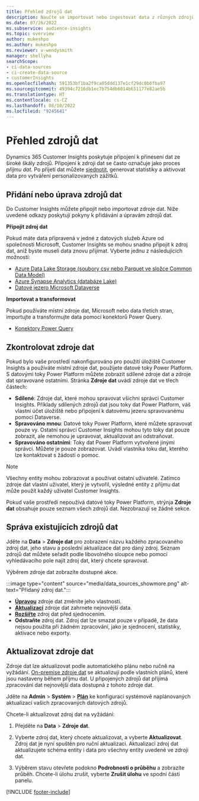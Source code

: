 ```yaml
---
title: Přehled zdrojů dat
description: Naučte se importovat nebo ingestovat data z různých zdrojů.
ms.date: 07/26/2022
ms.subservice: audience-insights
ms.topic: overview
author: mukeshpo
ms.author: mukeshpo
ms.reviewer: v-wendysmith
manager: shellyha
searchScope:
- ci-data-sources
- ci-create-data-source
- customerInsights
ms.openlocfilehash: 591353bf1ba2f9ca05ddd137e1cf29dc0b0fba97
ms.sourcegitcommit: 49394c7216db1ec7b754db6014b651177e82ae5b
ms.translationtype: HT
ms.contentlocale: cs-CZ
ms.lasthandoff: 08/10/2022
ms.locfileid: "9245641"
---
```

# <a name="data-sources-overview"></a>Přehled zdrojů dat

Dynamics 365 Customer Insights poskytuje připojení k přinesení dat ze široké škály zdrojů. Připojení k zdroji dat se často označuje jako proces *příjmu dat*. Po přijetí dat můžete [sjednotit](data-unification.md), generovat statistiky a aktivovat data pro vytváření personalizovaných zážitků.

## <a name="add-or-edit-data-sources"></a>Přidání nebo úprava zdrojů dat

Do Customer Insights můžete připojit nebo importovat zdroje dat. Níže uvedené odkazy poskytují pokyny k přidávání a úpravám zdrojů dat.

**Připojit zdroj dat**

Pokud máte data připravená v jedné z datových služeb Azure od společnosti Microsoft, Customer Insights se mohou snadno připojit k zdroj dat, aniž byste museli data znovu přijímat. Vyberte jednu z následujících možností:
- [Azure Data Lake Storage (soubory csv nebo Parquet ve složce Common Data Model)](connect-common-data-model.md)
- [Azure Synapse Analytics (databáze Lake)](connect-synapse.md)
- [Datové jezero Microsoft Dataverse](connect-dataverse-managed-lake.md)

**Importovat a transformovat**

Pokud používáte místní zdroje dat, Microsoft nebo data třetích stran, importujte a transformujte data pomocí konektorů Power Query.
- [Konektory Power Query](connect-power-query.md)

## <a name="review-data-sources"></a>Zkontrolovat zdroje dat

Pokud bylo vaše prostředí nakonfigurováno pro použití úložiště Customer Insights a používáte místní zdroje dat, použijete datové toky Power Platform. S datovými toky Power Platform můžete zobrazit sdílené zdroje dat a zdroje dat spravované ostatními. Stránka **Zdroje dat** uvádí zdroje dat ve třech částech:
- **Sdílené**: Zdroje dat, které mohou spravovat všichni správci Customer Insights. Příklady sdílených zdrojů dat jsou toky dat Power Platform, váš vlastní účet úložiště nebo připojení k datovému jezeru spravovanému pomocí Dataverse.
- **Spravováno mnou**: Datové toky Power Platform, které můžete spravovat pouze vy. Ostatní správci Customer Insights mohou tyto toky dat pouze zobrazit, ale nemohou je upravovat, aktualizovat ani odstraňovat.
- **Spravováno ostatními**: Toky dat Power Platform vytvořené jinými správci. Můžete je pouze zobrazovat. Uvádí vlastníka toku dat, kterého lze kontaktovat s žádostí o pomoc.
> [!NOTE]
> Všechny entity mohou zobrazovat a používat ostatní uživatelé. Zatímco zdroje dat vlastní uživatel, který je vytvořil, výsledné entity z příjmu dat může použít každý uživatel Customer Insights.

Pokud vaše prostředí nepoužívá datové toky Power Platform, strýnja **Zdroje dat** obsahuje pouze seznam všech zdrojů dat. Nezobrazují se žádné sekce.

## <a name="manage-existing-data-sources"></a>Správa existujících zdrojů dat

Jděte na **Data** > **Zdroje dat** pro zobrazení názvu každého zpracovaného zdroj dat, jeho stavu a poslední aktualizace dat pro daný zdroj. Seznam zdrojů dat můžete seřadit podle libovolného sloupce nebo pomocí vyhledávacího pole najít zdroj dat, který chcete spravovat.

Výběrem zdroje dat zobrazíte dostupné akce.

:::image type="content" source="media/data_sources_showmore.png" alt-text="Přidaný zdroj dat.":::

- [**Úpravou**](#add-or-edit-data-sources) zdroje dat změníte jeho vlastnosti.
- [**Aktualizací**](#refresh-data-sources) zdroje dat zahrnete nejnovější data.
- [**Rozšiřte**](data-sources-enrichment.md) zdroj dat před sjednocením.
- **Odstraňte** zdroj dat. Zdroj dat lze smazat pouze v případě, že data nejsou použita při žádném zpracování, jako je sjednocení, statistiky, aktivace nebo exporty.

## <a name="refresh-data-sources"></a>Aktualizovat zdroje dat

Zdroje dat lze aktualizovat podle automatického plánu nebo ručně na vyžádání. [On-premise zdroje dat](connect-power-query.md#add-data-from-on-premises-data-sources) se aktualizují podle vlastních plánů, které jsou nastaveny během příjmu dat. U připojených zdrojů dat přijímá zpracování dat nejnovější data dostupná z tohoto zdroje dat.

Jděte na **Admin** > **Systém** > [**Plán**](schedule-refresh.md) ke konfiguraci systémově naplánovaných aktualizací vašich zpracovaných datových zdrojů.

Chcete-li aktualizovat zdroj dat na vyžádání:

1. Přejděte na **Data** > **Zdroje dat**.

1. Vyberte zdroj dat, který chcete aktualizovat, a vyberte **Aktualizovat**. Zdroj dat je nyní spuštěn pro ruční aktualizaci. Aktualizací zdroj dat aktualizujete schéma entity i data pro všechny entity uvedené ve zdroji dat.

1. Výběrem stavu otevřete podokno **Podrobnosti o průběhu** a zobrazíte průběh. Chcete-li úlohu zrušit, vyberte **Zrušit úlohu** ve spodní části panelu.

[!INCLUDE [footer-include](includes/footer-banner.md)]
